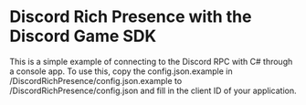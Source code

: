 # Discord Rich Presence with the Discord Game SDK

This is a simple example of connecting to the Discord RPC with C# through a console app. To use this, copy the config.json.example in /DiscordRichPresence/config.json.example to /DiscordRichPresence/config.json and fill in the client ID of your application.